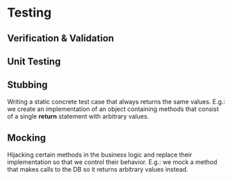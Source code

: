 # Testing

## Verification & Validation

## Unit Testing

## Stubbing

Writing a static concrete test case that always returns the same values.
E.g.: we create an implementation of an object containing methods that consist of a single **return** statement with arbitrary values.

## Mocking

Hijacking certain methods in the business logic and replace their implementation so that we control their behavior.
E.g.: we mock a method that makes calls to the DB so it returns arbitrary values instead.
